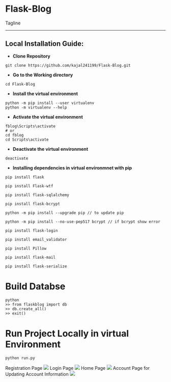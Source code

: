 # Flask-Blog
Tagline
***
Local Installation Guide:
---
* **Clone Repository**
```
git clone https://github.com/kajal241199/Flask-Blog.git
```
* **Go to the Working directory**
```
cd Flask-Blog
```
* **Install the virtual environment**
```
python -m pip install --user virtualenv
python -m virtualenv --help
```
* **Activate the virtual environment**
```
fblog\Scripts\activate
# or 
cd fblog
cd Scripts\activate
```
* **Deactivate the virtual environment**
```
deactivate
```
* **Installing dependencies in virtual environmnet with pip**
```
pip install flask

pip install Flask-wtf

pip install flask-sqlalchemy

pip install flask-bcrypt

python -m pip install --upgrade pip // to update pip

python -m pip install --no-use-pep517 bcrypt // if bcrypt show error

pip install flask-login

pip install email_validator

pip install Pillow

pip install flask-mail

pip install flask-serialize
```
# Build Databse
```
python
>> from flaskblog import db
>> db.create_all()
>> exit()
```
# Run Project Locally in virtual Environment
```
python run.py
```
Registration Page
<img src="https://user-images.githubusercontent.com/42913243/109532414-1c897c00-7adf-11eb-84bf-40c448a2d543.png" />
Login Page
<img src="https://user-images.githubusercontent.com/42913243/109533187-f57f7a00-7adf-11eb-870f-3484dbdf06a6.png" />
Home Page
<img src="https://user-images.githubusercontent.com/42913243/109533547-5c049800-7ae0-11eb-8036-e5e330faa8ff.png" />
Account Page for Updating Account Information
<img src="https://user-images.githubusercontent.com/42913243/109533945-ccabb480-7ae0-11eb-9c4e-7245a689ca81.png" />










